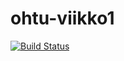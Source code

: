 # ohtu-viikko1

[![Build Status](https://travis-ci.org/eekuurne/ohtu-viikko1.svg?branch=master)](https://travis-ci.org/eekuurne/ohtu-viikko1)
